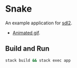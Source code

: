 # Snake

An example application for [sdl2](https://hackage.haskell.org/package/sdl2).

- [Animated gif](https://streamable.com/7amhl).

## Build and Run

```sh
stack build && stack exec app
```
